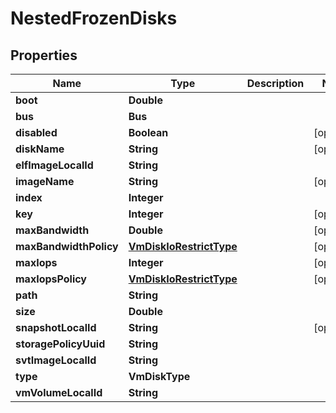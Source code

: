 

# NestedFrozenDisks


## Properties

Name | Type | Description | Notes
------------ | ------------- | ------------- | -------------
**boot** | **Double** |  | 
**bus** | **Bus** |  | 
**disabled** | **Boolean** |  |  [optional]
**diskName** | **String** |  |  [optional]
**elfImageLocalId** | **String** |  | 
**imageName** | **String** |  |  [optional]
**index** | **Integer** |  | 
**key** | **Integer** |  |  [optional]
**maxBandwidth** | **Double** |  |  [optional]
**maxBandwidthPolicy** | [**VmDiskIoRestrictType**](VmDiskIoRestrictType.md) |  |  [optional]
**maxIops** | **Integer** |  |  [optional]
**maxIopsPolicy** | [**VmDiskIoRestrictType**](VmDiskIoRestrictType.md) |  |  [optional]
**path** | **String** |  | 
**size** | **Double** |  | 
**snapshotLocalId** | **String** |  |  [optional]
**storagePolicyUuid** | **String** |  | 
**svtImageLocalId** | **String** |  | 
**type** | **VmDiskType** |  | 
**vmVolumeLocalId** | **String** |  | 



